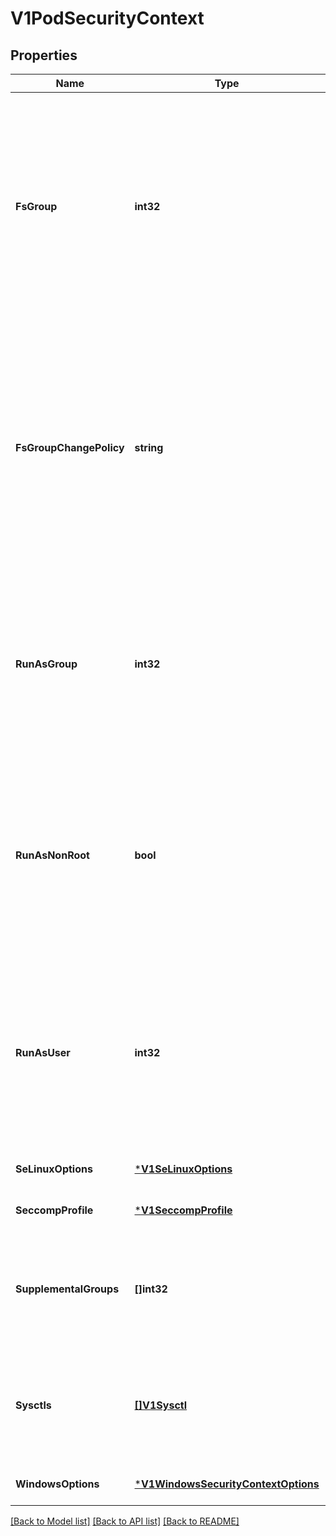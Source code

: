 # V1PodSecurityContext

## Properties
Name | Type | Description | Notes
------------ | ------------- | ------------- | -------------
**FsGroup** | **int32** | A special supplemental group that applies to all containers in a pod. Some volume types allow the Kubelet to change the ownership of that volume to be owned by the pod:  1. The owning GID will be the FSGroup 2. The setgid bit is set (new files created in the volume will be owned by FSGroup) 3. The permission bits are OR&#x27;d with rw-rw----  If unset, the Kubelet will not modify the ownership and permissions of any volume. Note that this field cannot be set when spec.os.name is windows. +optional | [optional] [default to null]
**FsGroupChangePolicy** | **string** | fsGroupChangePolicy defines behavior of changing ownership and permission of the volume before being exposed inside Pod. This field will only apply to volume types which support fsGroup based ownership(and permissions). It will have no effect on ephemeral volume types such as: secret, configmaps and emptydir. Valid values are \&quot;OnRootMismatch\&quot; and \&quot;Always\&quot;. If not specified, \&quot;Always\&quot; is used. Note that this field cannot be set when spec.os.name is windows. +optional | [optional] [default to null]
**RunAsGroup** | **int32** | The GID to run the entrypoint of the container process. Uses runtime default if unset. May also be set in SecurityContext.  If set in both SecurityContext and PodSecurityContext, the value specified in SecurityContext takes precedence for that container. Note that this field cannot be set when spec.os.name is windows. +optional | [optional] [default to null]
**RunAsNonRoot** | **bool** | Indicates that the container must run as a non-root user. If true, the Kubelet will validate the image at runtime to ensure that it does not run as UID 0 (root) and fail to start the container if it does. If unset or false, no such validation will be performed. May also be set in SecurityContext.  If set in both SecurityContext and PodSecurityContext, the value specified in SecurityContext takes precedence. +optional | [optional] [default to null]
**RunAsUser** | **int32** | The UID to run the entrypoint of the container process. Defaults to user specified in image metadata if unspecified. May also be set in SecurityContext.  If set in both SecurityContext and PodSecurityContext, the value specified in SecurityContext takes precedence for that container. Note that this field cannot be set when spec.os.name is windows. +optional | [optional] [default to null]
**SeLinuxOptions** | [***V1SeLinuxOptions**](v1.SELinuxOptions.md) |  | [optional] [default to null]
**SeccompProfile** | [***V1SeccompProfile**](v1.SeccompProfile.md) |  | [optional] [default to null]
**SupplementalGroups** | **[]int32** | A list of groups applied to the first process run in each container, in addition to the container&#x27;s primary GID.  If unspecified, no groups will be added to any container. Note that this field cannot be set when spec.os.name is windows. +optional | [optional] [default to null]
**Sysctls** | [**[]V1Sysctl**](v1.Sysctl.md) | Sysctls hold a list of namespaced sysctls used for the pod. Pods with unsupported sysctls (by the container runtime) might fail to launch. Note that this field cannot be set when spec.os.name is windows. +optional | [optional] [default to null]
**WindowsOptions** | [***V1WindowsSecurityContextOptions**](v1.WindowsSecurityContextOptions.md) |  | [optional] [default to null]

[[Back to Model list]](../README.md#documentation-for-models) [[Back to API list]](../README.md#documentation-for-api-endpoints) [[Back to README]](../README.md)

